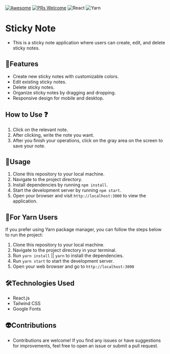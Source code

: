 [![Awesome](https://awesome.re/badge-flat2.svg)](https://github.com/zbetcheckin/Security_list)
[![PRs Welcome](https://img.shields.io/badge/PRs-welcome-brightgreen.svg?style=flat-square)](http://makeapullrequest.com)
![React](https://img.shields.io/badge/react-%2320232a.svg?style=for-the-badge&logo=react&logoColor=%2361DAFB)
![Yarn](https://img.shields.io/badge/yarn-%232C8EBB.svg?style=for-the-badge&logo=yarn&logoColor=white)

#  Sticky Note 

- This is a sticky note application where users can create, edit, and delete sticky notes.

## 🤖Features
- Create new sticky notes with customizable colors.
- Edit existing sticky notes.
- Delete sticky notes.
- Organize sticky notes by dragging and dropping.
- Responsive design for mobile and desktop.

## How to Use ❓
1. Click on the relevant note.
2. After clicking, write the note you want.
3. After you finish your operations, click on the gray area on the screen to save your note.

## 👻Usage

1. Clone this repository to your local machine.
2. Navigate to the project directory.
3. Install dependencies by running `npm install`.
4. Start the development server by running `npm start`.
5. Open your browser and visit `http://localhost:3000` to view the application.

## 👻For Yarn Users

If you prefer using Yarn package manager, you can follow the steps below to run the project:

1. Clone this repository to your local machine.
2. Navigate to the project directory in your terminal.
3. Run `yarn install` || `yarn` to install the dependencies.
4. Run `yarn start` to start the development server.
5. Open your web browser and go to `http://localhost:3000`

## 🛠️Technologies Used
- React.js
- Tailwind CSS
- Google Fonts

## 👽Contributions
- Contributions are welcome! If you find any issues or have suggestions for improvements, feel free to open an issue or submit a pull request.